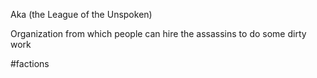 Aka (the League of the Unspoken)

Organization from which people can hire the assassins to do some dirty work

#factions 